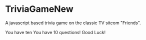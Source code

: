 # TriviaGameNew
A javascript based trivia game on the classic TV sitcom "Friends".

You have ten You have 10 questions! 
Good Luck!
